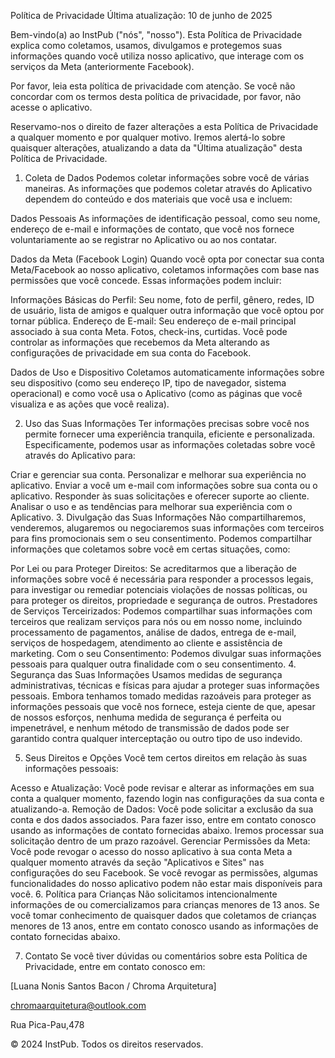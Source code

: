 Política de Privacidade
Última atualização: 10 de junho de 2025

Bem-vindo(a) ao InstPub ("nós", "nosso"). Esta Política de Privacidade explica como coletamos, usamos, divulgamos e protegemos suas informações quando você utiliza nosso aplicativo, que interage com os serviços da Meta (anteriormente Facebook).

Por favor, leia esta política de privacidade com atenção. Se você não concordar com os termos desta política de privacidade, por favor, não acesse o aplicativo.

Reservamo-nos o direito de fazer alterações a esta Política de Privacidade a qualquer momento e por qualquer motivo. Iremos alertá-lo sobre quaisquer alterações, atualizando a data da "Última atualização" desta Política de Privacidade.

1. Coleta de Dados
Podemos coletar informações sobre você de várias maneiras. As informações que podemos coletar através do Aplicativo dependem do conteúdo e dos materiais que você usa e incluem:

Dados Pessoais
As informações de identificação pessoal, como seu nome, endereço de e-mail e informações de contato, que você nos fornece voluntariamente ao se registrar no Aplicativo ou ao nos contatar.

Dados da Meta (Facebook Login)
Quando você opta por conectar sua conta Meta/Facebook ao nosso aplicativo, coletamos informações com base nas permissões que você concede. Essas informações podem incluir:

Informações Básicas do Perfil: Seu nome, foto de perfil, gênero, redes, ID de usuário, lista de amigos e qualquer outra informação que você optou por tornar pública.
Endereço de E-mail: Seu endereço de e-mail principal associado à sua conta Meta.
Fotos, check-ins, curtidas.
Você pode controlar as informações que recebemos da Meta alterando as configurações de privacidade em sua conta do Facebook.

Dados de Uso e Dispositivo
Coletamos automaticamente informações sobre seu dispositivo (como seu endereço IP, tipo de navegador, sistema operacional) e como você usa o Aplicativo (como as páginas que você visualiza e as ações que você realiza).

2. Uso das Suas Informações
Ter informações precisas sobre você nos permite fornecer uma experiência tranquila, eficiente e personalizada. Especificamente, podemos usar as informações coletadas sobre você através do Aplicativo para:

Criar e gerenciar sua conta.
Personalizar e melhorar sua experiência no aplicativo.
Enviar a você um e-mail com informações sobre sua conta ou o aplicativo.
Responder às suas solicitações e oferecer suporte ao cliente.
Analisar o uso e as tendências para melhorar sua experiência com o Aplicativo.
3. Divulgação das Suas Informações
Não compartilharemos, venderemos, alugaremos ou negociaremos suas informações com terceiros para fins promocionais sem o seu consentimento. Podemos compartilhar informações que coletamos sobre você em certas situações, como:

Por Lei ou para Proteger Direitos: Se acreditarmos que a liberação de informações sobre você é necessária para responder a processos legais, para investigar ou remediar potenciais violações de nossas políticas, ou para proteger os direitos, propriedade e segurança de outros.
Prestadores de Serviços Terceirizados: Podemos compartilhar suas informações com terceiros que realizam serviços para nós ou em nosso nome, incluindo processamento de pagamentos, análise de dados, entrega de e-mail, serviços de hospedagem, atendimento ao cliente e assistência de marketing.
Com o seu Consentimento: Podemos divulgar suas informações pessoais para qualquer outra finalidade com o seu consentimento.
4. Segurança das Suas Informações
Usamos medidas de segurança administrativas, técnicas e físicas para ajudar a proteger suas informações pessoais. Embora tenhamos tomado medidas razoáveis para proteger as informações pessoais que você nos fornece, esteja ciente de que, apesar de nossos esforços, nenhuma medida de segurança é perfeita ou impenetrável, e nenhum método de transmissão de dados pode ser garantido contra qualquer interceptação ou outro tipo de uso indevido.

5. Seus Direitos e Opções
Você tem certos direitos em relação às suas informações pessoais:

Acesso e Atualização: Você pode revisar e alterar as informações em sua conta a qualquer momento, fazendo login nas configurações da sua conta e atualizando-a.
Remoção de Dados: Você pode solicitar a exclusão da sua conta e dos dados associados. Para fazer isso, entre em contato conosco usando as informações de contato fornecidas abaixo. Iremos processar sua solicitação dentro de um prazo razoável.
Gerenciar Permissões da Meta: Você pode revogar o acesso do nosso aplicativo à sua conta Meta a qualquer momento através da seção "Aplicativos e Sites" nas configurações do seu Facebook. Se você revogar as permissões, algumas funcionalidades do nosso aplicativo podem não estar mais disponíveis para você.
6. Política para Crianças
Não solicitamos intencionalmente informações de ou comercializamos para crianças menores de 13 anos. Se você tomar conhecimento de quaisquer dados que coletamos de crianças menores de 13 anos, entre em contato conosco usando as informações de contato fornecidas abaixo.

7. Contato
Se você tiver dúvidas ou comentários sobre esta Política de Privacidade, entre em contato conosco em:

[Luana Nonis Santos Bacon / Chroma Arquitetura]

chromaarquitetura@outlook.com

Rua Pica-Pau,478

© 2024 InstPub. Todos os direitos reservados.
